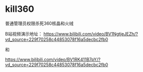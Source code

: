 # kill360
普通管理员权限杀死360核晶和火绒

B站视频演示地址：
https://www.bilibili.com/video/BV1NgtjeJEZh/?vd_source=229f70258c44853078f16a5decbc2fb0

和

https://www.bilibili.com/video/BV1RK411B7pY/?vd_source=229f70258c44853078f16a5decbc2fb0
